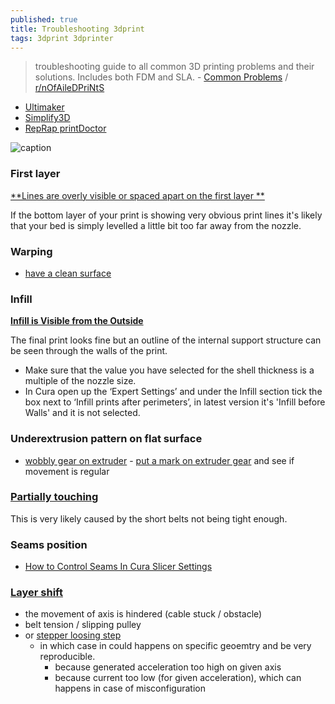 ```yaml
---
published: true
title: Troubleshooting 3dprint
tags: 3dprint 3dprinter
---
```

> troubleshooting guide to all common 3D printing problems and their solutions. Includes both FDM and SLA. - [Common Problems](https://all3dp.com/1/common-3d-printing-problems-troubleshooting-3d-printer-issues/) / [r/nOfAileDPriNtS](https://www.reddit.com/r/nOfAileDPriNtS/comments/rypi2h/sometimes_you_have_to_move_the_goal_post_closer/?utm_source=share&utm_medium=web2x&context=3)

- [Ultimaker](https://support.3dverkstan.se/article/23-a-visual-ultimaker-troubleshooting-guide#stringing)
- [Simplify3D](https://www.simplify3d.com/support/print-quality-troubleshooting/#lines-on-the-side-of-print)
- [RepRap printDoctor](https://www.logre.eu/wiki/RepRap_printDoctor)


![caption](https://i.all3dp.com/cdn-cgi/image/fit=cover,w=1284,h=722,gravity=0.5x0.5,format=auto/wp-content/uploads/2017/10/26235005/problems.jpg)

### First layer
[**Lines are overly visible or spaced apart on the first layer **](https://support.3dverkstan.se/article/23-a-visual-ultimaker-troubleshooting-guide#bottomlayer)

If the bottom layer of your print is showing very obvious print lines it's likely that your bed is simply levelled a little bit too far away from the nozzle.

### Warping

- [have a clean surface](https://rigid.ink/blogs/news/3d-prints-warping-why-it-happens-and-how-to-prevent-it)

### Infill
[**Infill is Visible from the Outside**](https://all3dp.com/1/common-3d-printing-problems-troubleshooting-3d-printer-issues/#infill-is-visible-from-the-outside)

The final print looks fine but an outline of the internal support structure can be seen through the walls of the print.
- Make sure that the value you have selected for the shell thickness is a multiple of the nozzle size.
- In Cura open up the ‘Expert Settings’ and under the Infill section tick the box next to ‘Infill prints after perimeters’, in latest version it's 'Infill before Walls' and it is not selected.

### Underextrusion pattern on flat surface
- [wobbly gear on extruder](https://youtu.be/a3oQy6v3MrA?t=444) - [put a mark on extruder gear](https://www.youtube.com/watch?v=RsZ3oAfyM0I) and see if movement is regular

### [Partially touching](https://support.3dverkstan.se/article/23-a-visual-ultimaker-troubleshooting-guide#wallspace_partial)

This is very likely caused by the short belts not being tight enough.

### Seams position
- [How to Control Seams In Cura Slicer Settings](https://www.youtube.com/watch?v=NU1kYEE3qrQ)

### [Layer shift](https://3dprinting.stackexchange.com/questions/7699/how-to-fix-y-layer-shift-on-creality-ender-3)

- the movement of axis is hindered (cable stuck / obstacle)
- belt tension / slipping pulley
- or [stepper loosing step](https://community.ultimaker.com/topic/25954-solved-layer-shifting-again/)
	- in which case in could happens on specific geoemtry and be very reproducible.
		- because generated acceleration too high on given axis
		- because current too low (for given acceleration), which can happens in case of misconfiguration
    
    